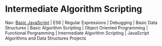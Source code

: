 # Intermediate Algorithm Scripting
	
Nav: [Basic JavaScript](https://github.com/EO4wellness/T-I-L/blob/main/JavaScript/freecodecamp-notes/Basic-JavaScript.md) | ES6 | Regular Expressions |  Debugging | Basic Data Structures | Basic Algorithm Scripting |  Object Oriented Programming | Functional Porgramming | Intermediate Algorithm Scripting | JavaScript Algorithms and Data Structures Projects
